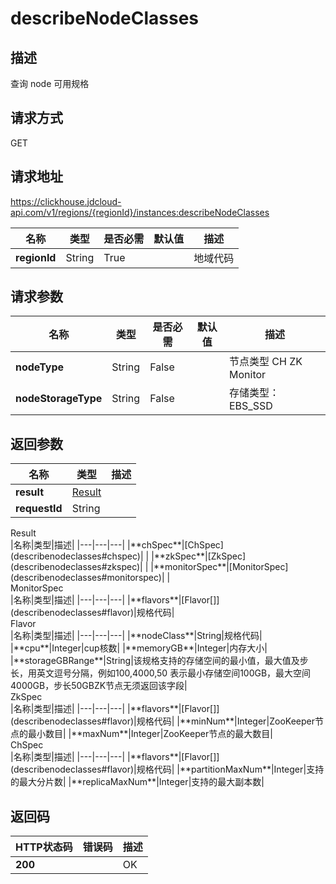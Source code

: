# describeNodeClasses


## 描述
查询 node 可用规格

## 请求方式
GET

## 请求地址
https://clickhouse.jdcloud-api.com/v1/regions/{regionId}/instances:describeNodeClasses

|名称|类型|是否必需|默认值|描述|
|---|---|---|---|---|
|**regionId**|String|True| |地域代码|

## 请求参数
|名称|类型|是否必需|默认值|描述|
|---|---|---|---|---|
|**nodeType**|String|False| |节点类型 CH ZK Monitor|
|**nodeStorageType**|String|False| |存储类型： EBS_SSD|


## 返回参数
|名称|类型|描述|
|---|---|---|
|**result**|[Result](describenodeclasses#result)| |
|**requestId**|String| |

<div id="result">Result</div>
|名称|类型|描述|
|---|---|---|
|**chSpec**|[ChSpec](describenodeclasses#chspec)| |
|**zkSpec**|[ZkSpec](describenodeclasses#zkspec)| |
|**monitorSpec**|[MonitorSpec](describenodeclasses#monitorspec)| |
<div id="monitorspec">MonitorSpec</div>
|名称|类型|描述|
|---|---|---|
|**flavors**|[Flavor[]](describenodeclasses#flavor)|规格代码|
<div id="flavor">Flavor</div>
|名称|类型|描述|
|---|---|---|
|**nodeClass**|String|规格代码|
|**cpu**|Integer|cup核数|
|**memoryGB**|Integer|内存大小|
|**storageGBRange**|String|该规格支持的存储空间的最小值，最大值及步长，用英文逗号分隔，例如100,4000,50 表示最小存储空间100GB，最大空间4000GB，步长50GBZK节点无须返回该字段|
<div id="zkspec">ZkSpec</div>
|名称|类型|描述|
|---|---|---|
|**flavors**|[Flavor[]](describenodeclasses#flavor)|规格代码|
|**minNum**|Integer|ZooKeeper节点的最小数目|
|**maxNum**|Integer|ZooKeeper节点的最大数目|
<div id="chspec">ChSpec</div>
|名称|类型|描述|
|---|---|---|
|**flavors**|[Flavor[]](describenodeclasses#flavor)|规格代码|
|**partitionMaxNum**|Integer|支持的最大分片数|
|**replicaMaxNum**|Integer|支持的最大副本数|

## 返回码
|HTTP状态码|错误码|描述|
|---|---|---|
|**200**||OK|
